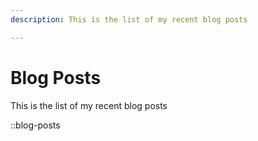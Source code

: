 ```yaml
---
description: This is the list of my recent blog posts

---
```


# Blog Posts

This is the list of my recent blog posts

::blog-posts